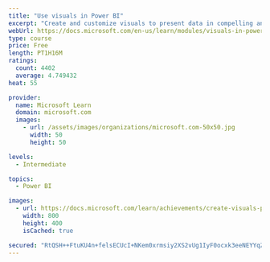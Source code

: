 ```yaml
---
title: "Use visuals in Power BI"
excerpt: "Create and customize visuals to present data in compelling and insightful ways."
webUrl: https://docs.microsoft.com/en-us/learn/modules/visuals-in-power-bi/
type: course
price: Free
length: PT1H16M
ratings:
  count: 4402
  average: 4.749432
heat: 55

provider:
  name: Microsoft Learn
  domain: microsoft.com
  images:
    - url: /assets/images/organizations/microsoft.com-50x50.jpg
      width: 50
      height: 50

levels:
  - Intermediate

topics:
  - Power BI

images:
  - url: https://docs.microsoft.com/learn/achievements/create-visuals-power-bi-desktop-social.png
    width: 800
    height: 400
    isCached: true

secured: "RtQSH++FtuKU4n+felsECUcI+NKem0xrmsiy2XS2vUg1IyF0ocxk3eeNEYYqZUi6i21fRN9iHFH11uSCisn4IDLk+V5NcI2tEYCmtPXMJbsR2X4Rwk8cKpxu1av9wvBeSxOjtOYZXXk7mhRCaU9jnQ2XsHDDSkDDXpvvW18piFIXSpKSz+sZfAuUTh+PXltVqNPYlxpokOl17eTcLN9RMgF/Mnzoc14Z37iGVSiZVWyFE9peMb1Ff9FCvdCdH23IuZVYsm67JI2YlnniKG0QtzEFNMH8r6aQ8QsrLyluEkTAJAwzsjU3j7aORwCH/iQ0Z1oSaS0alA05PFgoYWnTaU752KjHZcic0Eo52J1F04Xh3Wfnf01+uoXhcIq5Ct/0dpGasYDWQN39+JzYVJr37EyFBSOMUcK3lDlf+lwDlM0=;6mcmeOCR6loZzIhMR2djfg=="
---
```


